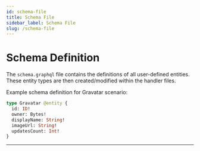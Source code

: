 ```yaml
---
id: schema-file
title: Schema File
sidebar_label: Schema File
slug: /schema-file
---
```




# Schema Definition

The `schema.graphql` file contains the definitions of all user-defined entities. These entity types are then created/modified within the handler files.

Example schema definition for Gravatar scenario:

```graphql
type Gravatar @entity {
  id: ID!
  owner: Bytes!
  displayName: String!
  imageUrl: String!
  updatesCount: Int!
}
```

---